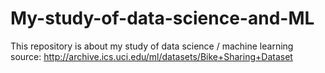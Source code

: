 # My-study-of-data-science-and-ML
This repository is about my study of data science / machine learning
source: http://archive.ics.uci.edu/ml/datasets/Bike+Sharing+Dataset
